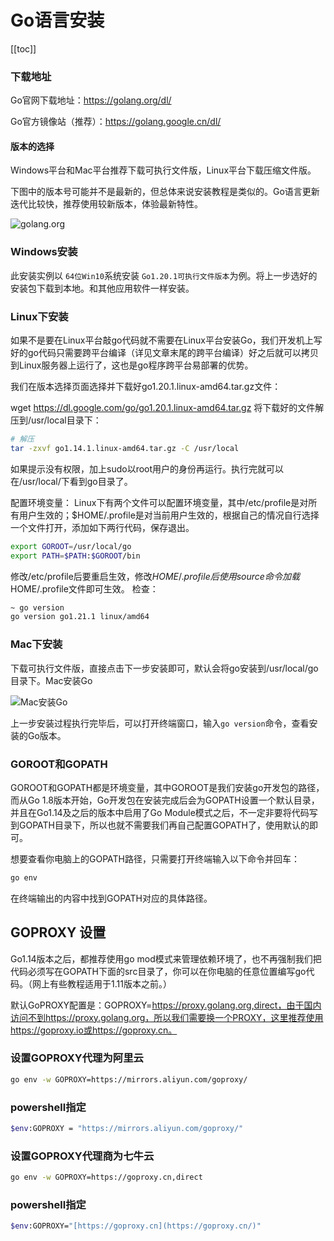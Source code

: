 
# Go语言安装
[[toc]]

### 下载地址

Go官网下载地址：https://golang.org/dl/

Go官方镜像站（推荐）：https://golang.google.cn/dl/

#### 版本的选择

Windows平台和Mac平台推荐下载可执行文件版，Linux平台下载压缩文件版。

下图中的版本号可能并不是最新的，但总体来说安装教程是类似的。Go语言更新迭代比较快，推荐使用较新版本，体验最新特性。

![golang.org](https://typora-1300715298.cos.ap-shanghai.myqcloud.com//blogimage-20230301204224921.png)



### Windows安装

此安装实例以 `64位Win10`系统安装 `Go1.20.1可执行文件版本`为例。将上一步选好的安装包下载到本地。和其他应用软件一样安装。

### Linux下安装

如果不是要在Linux平台敲go代码就不需要在Linux平台安装Go，我们开发机上写好的go代码只需要跨平台编译（详见文章末尾的跨平台编译）好之后就可以拷贝到Linux服务器上运行了，这也是go程序跨平台易部署的优势。

我们在版本选择页面选择并下载好go1.20.1.linux-amd64.tar.gz文件：

wget https://dl.google.com/go/go1.20.1.linux-amd64.tar.gz
将下载好的文件解压到/usr/local目录下：

```bash
# 解压
tar -zxvf go1.14.1.linux-amd64.tar.gz -C /usr/local 
```

如果提示没有权限，加上sudo以root用户的身份再运行。执行完就可以在/usr/local/下看到go目录了。

配置环境变量： Linux下有两个文件可以配置环境变量，其中/etc/profile是对所有用户生效的；$HOME/.profile是对当前用户生效的，根据自己的情况自行选择一个文件打开，添加如下两行代码，保存退出。

```bash
export GOROOT=/usr/local/go
export PATH=$PATH:$GOROOT/bin
```

修改/etc/profile后要重启生效，修改$HOME/.profile后使用source命令加载$HOME/.profile文件即可生效。 检查：

```bash
~ go version
go version go1.21.1 linux/amd64
```

### Mac下安装

下载可执行文件版，直接点击下一步安装即可，默认会将go安装到/usr/local/go目录下。Mac安装Go

![Mac安装Go](https://www.liwenzhou.com/images/Go/install_go_dev/mac_install_go.png)


上一步安装过程执行完毕后，可以打开终端窗口，输入`go version`命令，查看安装的Go版本。

### GOROOT和GOPATH

GOROOT和GOPATH都是环境变量，其中GOROOT是我们安装go开发包的路径，而从Go 1.8版本开始，Go开发包在安装完成后会为GOPATH设置一个默认目录，并且在Go1.14及之后的版本中启用了Go Module模式之后，不一定非要将代码写到GOPATH目录下，所以也就不需要我们再自己配置GOPATH了，使用默认的即可。

想要查看你电脑上的GOPATH路径，只需要打开终端输入以下命令并回车：

```bash
go env
```

在终端输出的内容中找到GOPATH对应的具体路径。

## GOPROXY 设置

Go1.14版本之后，都推荐使用go mod模式来管理依赖环境了，也不再强制我们把代码必须写在GOPATH下面的src目录了，你可以在你电脑的任意位置编写go代码。（网上有些教程适用于1.11版本之前。）

默认GoPROXY配置是：GOPROXY=https://proxy.golang.org,direct，由于国内访问不到https://proxy.golang.org，所以我们需要换一个PROXY，这里推荐使用https://goproxy.io或https://goproxy.cn。

### 设置GOPROXY代理为阿里云

```bash
go env -w GOPROXY=https://mirrors.aliyun.com/goproxy/
```

### powershell指定

```bash
$env:GOPROXY = "https://mirrors.aliyun.com/goproxy/"
```

### 设置GOPROXY代理商为七牛云

```bash
go env -w GOPROXY=https://goproxy.cn,direct
```

### powershell指定

```bash
$env:GOPROXY="[https://goproxy.cn](https://goproxy.cn/)"
```

